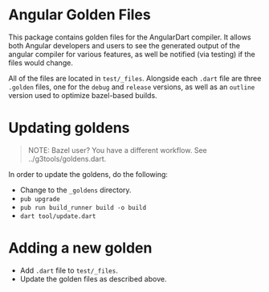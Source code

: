 # Angular Golden Files

This package contains golden files for the AngularDart compiler. It allows both
Angular developers and users to see the generated output of the angular compiler
for various features, as well be notified (via testing) if the files would
change.

All of the files are located in `test/_files`. Alongside each `.dart` file are
three `.golden` files, one for the `debug` and `release` versions, as well as an
`outline` version used to optimize bazel-based builds.

# Updating goldens

> NOTE: Bazel user? You have a different workflow. See ../g3tools/goldens.dart.

In order to update the goldens, do the following:

* Change to the `_goldens` directory.
* `pub upgrade`
* `pub run build_runner build -o build`
* `dart tool/update.dart`

# Adding a new golden

* Add `.dart` file to `test/_files`.
* Update the golden files as described above.
